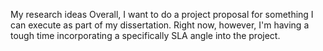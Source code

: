 My research ideas
Overall, I want to do a project proposal for something I can execute as part of my dissertation. Right now, however, I'm having a tough time incorporating a specifically SLA angle into the project.
